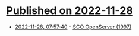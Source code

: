 # [Published on 2022-11-28](index.md)

* [2022-11-28, 07:57:40](https://news.ycombinator.com/item?id=33770888) - [SCO OpenServer (1997)](https://www.linuxjournal.com/article/2427)
